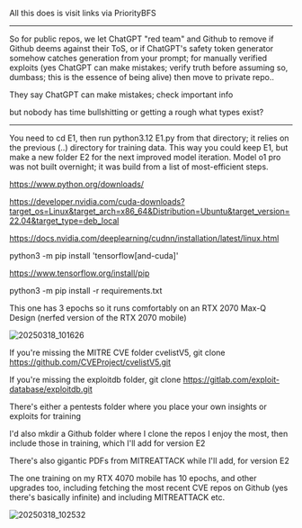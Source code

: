 All this does is visit links via PriorityBFS

----

So for public repos, we let ChatGPT "red team" and Github to remove if Github deems against their ToS, or if ChatGPT's safety token generator somehow catches generation from your prompt; for manually verified exploits (yes ChatGPT can make mistakes; verify truth before assuming so, dumbass; this is the essence of being alive) then move to private repo.. 

They say ChatGPT can make mistakes; check important info

but nobody has time bullshitting or getting a rough what types exist?

----



You need to cd E1, then run python3.12 E1.py from that directory; it relies on the previous (..) directory for training data. This way you could keep E1, but make a new folder E2 for the next improved model iteration. Model o1 pro was not built overnight; it was build from a list of most-efficient steps.

https://www.python.org/downloads/

https://developer.nvidia.com/cuda-downloads?target_os=Linux&target_arch=x86_64&Distribution=Ubuntu&target_version=22.04&target_type=deb_local

https://docs.nvidia.com/deeplearning/cudnn/installation/latest/linux.html

python3 -m pip install 'tensorflow[and-cuda]'

https://www.tensorflow.org/install/pip

python3 -m pip install -r requirements.txt

This one has 3 epochs so it runs comfortably on an RTX 2070 Max-Q Design (nerfed version of the RTX 2070 mobile)

![20250318_101626](https://github.com/user-attachments/assets/bb72818d-1574-4b3a-a5c9-4a403c5f6948)

If you're missing the MITRE CVE folder cvelistV5, git clone https://github.com/CVEProject/cvelistV5.git

If you're missing the exploitdb folder, git clone https://gitlab.com/exploit-database/exploitdb.git

There's either a pentests folder where you place your own insights or exploits for training

I'd also mkdir a Github folder where I clone the repos I enjoy the most, then include those in training, which I'll add for version E2

There's also gigantic PDFs from MITREATTACK while I'll add, for version E2


The one training on my RTX 4070 mobile has 10 epochs, and other upgrades too, including fetching the most recent CVE repos on Github (yes there's basically infinite) and including MITREATTACK etc.

![20250318_102532](https://github.com/user-attachments/assets/d643e327-1cb7-4ca6-bd31-360742619685)


